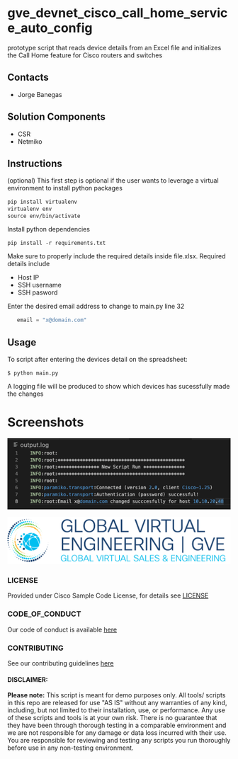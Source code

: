 # gve_devnet_cisco_call_home_service_auto_config
prototype script that reads device details from an Excel file and initializes the Call Home feature for Cisco routers and switches


## Contacts
* Jorge Banegas

## Solution Components
* CSR
* Netmiko

## Instructions
(optional) This first step is optional if the user wants to leverage a virtual environment to install python packages

```shell
pip install virtualenv
virtualenv env
source env/bin/activate
```

Install python dependencies 

```shell
pip install -r requirements.txt
```

Make sure to properly include the required details inside file.xlsx. 
Required details include 
- Host IP
- SSH username
- SSH pasword

Enter the desired email address to change to main.py line 32

```python
   email = "x@domain.com"
```

## Usage

To script after entering the devices detail on the spreadsheet:


    $ python main.py

A logging file will be produced to show which devices has sucessfully made the changes


# Screenshots

![/IMAGES/output.png](/IMAGES/output.png)

![/IMAGES/0image.png](/IMAGES/0image.png)

### LICENSE

Provided under Cisco Sample Code License, for details see [LICENSE](LICENSE.md)

### CODE_OF_CONDUCT

Our code of conduct is available [here](CODE_OF_CONDUCT.md)

### CONTRIBUTING

See our contributing guidelines [here](CONTRIBUTING.md)

#### DISCLAIMER:
<b>Please note:</b> This script is meant for demo purposes only. All tools/ scripts in this repo are released for use "AS IS" without any warranties of any kind, including, but not limited to their installation, use, or performance. Any use of these scripts and tools is at your own risk. There is no guarantee that they have been through thorough testing in a comparable environment and we are not responsible for any damage or data loss incurred with their use.
You are responsible for reviewing and testing any scripts you run thoroughly before use in any non-testing environment.